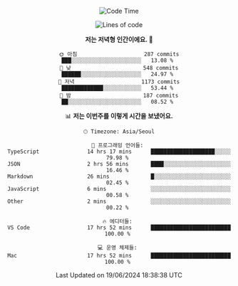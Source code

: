 <div align='center'>
 
<!--START_SECTION:waka-->
![Code Time](http://img.shields.io/badge/Code%20Time-3%2C596%20hrs%2015%20mins-blue)

![Lines of code](https://img.shields.io/badge/%EC%A0%80%EB%8A%94%20%EC%97%AC%ED%83%9C%EA%B9%8C%EC%A7%80%20-1.5%20million%20%EC%A4%84%EC%9D%98%20%EC%BD%94%EB%93%9C%EB%A5%BC%20%EC%9E%91%EC%84%B1%ED%96%88%EC%96%B4%EC%9A%94.-blue)

**저는 저녁형 인간이에요. 🦉** 

```text
🌞 아침                     287 commits         ███░░░░░░░░░░░░░░░░░░░░░░   13.08 % 
🌆 낮　                     548 commits         ██████░░░░░░░░░░░░░░░░░░░   24.97 % 
🌃 저녁                     1173 commits        █████████████░░░░░░░░░░░░   53.44 % 
🌙 밤　                     187 commits         ██░░░░░░░░░░░░░░░░░░░░░░░   08.52 % 
```


📊 **저는 이번주를 이렇게 시간을 보냈어요.** 

```text
🕑︎ Timezone: Asia/Seoul

💬 프로그래밍 언어들: 
TypeScript               14 hrs 17 mins      ████████████████████░░░░░   79.98 % 
JSON                     2 hrs 56 mins       ████░░░░░░░░░░░░░░░░░░░░░   16.46 % 
Markdown                 26 mins             █░░░░░░░░░░░░░░░░░░░░░░░░   02.45 % 
JavaScript               6 mins              ░░░░░░░░░░░░░░░░░░░░░░░░░   00.58 % 
Other                    2 mins              ░░░░░░░░░░░░░░░░░░░░░░░░░   00.22 % 

🔥 에디터들: 
VS Code                  17 hrs 52 mins      █████████████████████████   100.00 % 

💻 운영 체제들: 
Mac                      17 hrs 52 mins      █████████████████████████   100.00 % 
```


 Last Updated on 19/06/2024 18:38:38 UTC
<!--END_SECTION:waka-->
 </div>
<!---
Emewjin/Emewjin is a ✨ special ✨ repository because its `README.md` (this file) appears on your GitHub profile.
You can click the Preview link to take a look at your changes.
--->
